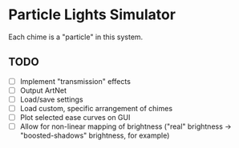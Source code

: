 # Particle Lights Simulator

Each chime is a "particle" in this system.

## TODO
- [ ] Implement "transmission" effects
- [ ] Output ArtNet
- [ ] Load/save settings
- [ ] Load custom, specific arrangement of chimes
- [ ] Plot selected ease curves on GUI
- [ ] Allow for non-linear mapping of brightness ("real" brightness -> "boosted-shadows" brightness, for example)